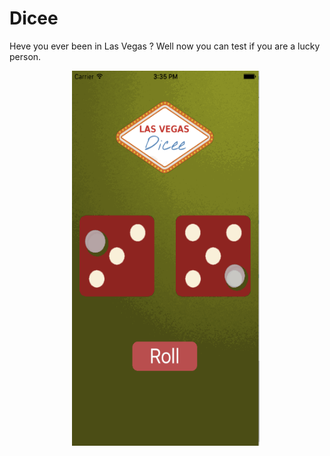 
# Dicee

Heve you ever been in Las Vegas ? Well now you can test if you are a lucky person. 



<p float="left">
  
  <img src="https://github.com/prostiak/Swift/blob/master/img/Dicee.gif" width="300" height="600" hspace="100" />
  
</p>

